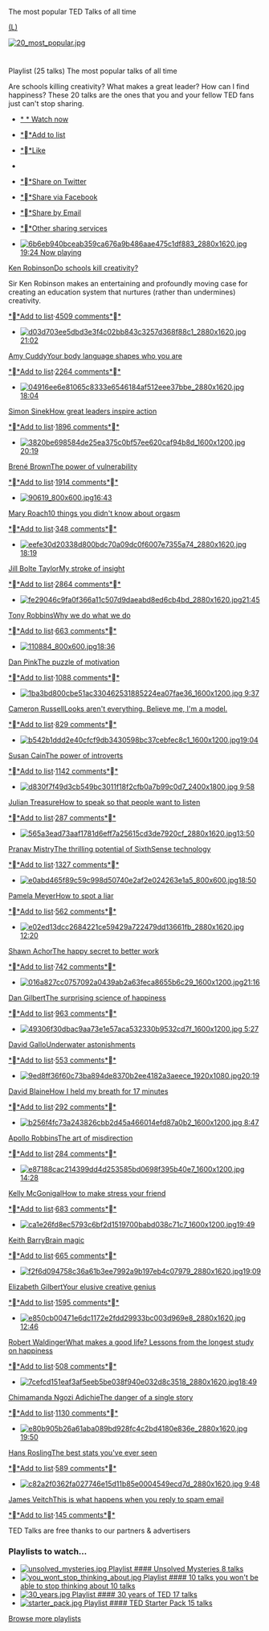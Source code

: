 The most popular TED Talks of all time

[(L)](https://www.ted.com/playlists/171/the_most_popular_talks_of_all#)

[![20_most_popular.jpg](../_resources/41262cee2efd3b0ea2cc6ce517a92024.jpg)](https://www.ted.com/playlists/171/the_most_popular_talks_of_all#)

#

Playlist (25 talks)
The most popular talks of all time

Are schools killing creativity? What makes a great leader? How can I find happiness? These 20 talks are the ones that you and your fellow TED fans just can't stop sharing.

- [*                    * Watch now](https://www.ted.com/playlists/171/the_most_popular_talks_of_all#)
- [**Add to list](https://www.ted.com/session/new)
- [**Like](https://www.ted.com/session/new)

-

- [**Share on Twitter](https://twitter.com/intent/tweet?url=https%3A%2F%2Fwww.ted.com%2Fplaylists%2F171%2Fthe_most_popular_talks_of_all%3Futm_source%3Dtwitter.com%26utm_medium%3Dsocial%26utm_campaign%3Dtedspread&via=TEDTalks&text=The%20most%20popular%20talks%20of%20all%20time)
- [**Share via Facebook](https://www.facebook.com/sharer/sharer.php?u=https%3A%2F%2Fwww.ted.com%2Fplaylists%2F171%2Fthe_most_popular_talks_of_all%3Futm_source%3Dfacebook.com%26utm_medium%3Dsocial%26utm_campaign%3Dtedspread)
- [**Share by Email](https://www.ted.com/playlists/171/the_most_popular_talks_of_allmailto:?subject=The%20most%20popular%20talks%20of%20all%20time&body=https%3A%2F%2Fwww.ted.com%2Fplaylists%2F171%2Fthe_most_popular_talks_of_all%3Futm_source%3Dtedcomshare%26utm_medium%3Demail%26utm_campaign%3Dtedspread)
- [**Other sharing services](https://www.ted.com/playlists/171/the_most_popular_talks_of_all#)
- [![6b6eb940bceab359ca676a9b486aae475c1df883_2880x1620.jpg](../_resources/01de6452a864780d0d496ec526950179.jpg)19:24 Now playing](https://www.ted.com/talks/ken_robinson_says_schools_kill_creativity)

[Ken Robinson](https://www.ted.com/speakers/sir_ken_robinson)[Do schools kill creativity?](https://www.ted.com/talks/ken_robinson_says_schools_kill_creativity)

Sir Ken Robinson makes an entertaining and profoundly moving case for creating an education system that nurtures (rather than undermines) creativity.

[**Add to list](https://www.ted.com/session/new)·[4509 comments**](https://www.ted.com/talks/ken_robinson_says_schools_kill_creativity)

- [![d03d703ee5dbd3e3f4c02bb843c3257d368f88c1_2880x1620.jpg](../_resources/749eeb8b6d283d17a828645ef4a8a193.jpg)21:02](https://www.ted.com/talks/amy_cuddy_your_body_language_shapes_who_you_are)

[Amy Cuddy](https://www.ted.com/speakers/amy_cuddy)[Your body language shapes who you are](https://www.ted.com/talks/amy_cuddy_your_body_language_shapes_who_you_are)

[**Add to list](https://www.ted.com/session/new)·[2264 comments**](https://www.ted.com/talks/amy_cuddy_your_body_language_shapes_who_you_are)

- [![04916ee6e81065c8333e6546184af512eee37bbe_2880x1620.jpg](../_resources/0c0187386d8c04d3df7ba5afc9ec43c4.jpg)18:04](https://www.ted.com/talks/simon_sinek_how_great_leaders_inspire_action)

[Simon Sinek](https://www.ted.com/speakers/simon_sinek)[How great leaders inspire action](https://www.ted.com/talks/simon_sinek_how_great_leaders_inspire_action)

[**Add to list](https://www.ted.com/session/new)·[1896 comments**](https://www.ted.com/talks/simon_sinek_how_great_leaders_inspire_action)

- [![3820be698584de25ea375c0bf57ee620caf94b8d_1600x1200.jpg](../_resources/77754b8b5e4f418ddeaa9eb980130a59.jpg)20:19](https://www.ted.com/talks/brene_brown_on_vulnerability)

[Brené Brown](https://www.ted.com/speakers/brene_brown)[The power of vulnerability](https://www.ted.com/talks/brene_brown_on_vulnerability)

[**Add to list](https://www.ted.com/session/new)·[1914 comments**](https://www.ted.com/talks/brene_brown_on_vulnerability)

- [![90619_800x600.jpg](../_resources/8ca9da8f0908fe569b3239c878d6e566.jpg)16:43](https://www.ted.com/talks/mary_roach_10_things_you_didn_t_know_about_orgasm)

[Mary Roach](https://www.ted.com/speakers/mary_roach)[10 things you didn't know about orgasm](https://www.ted.com/talks/mary_roach_10_things_you_didn_t_know_about_orgasm)

[**Add to list](https://www.ted.com/session/new)·[348 comments**](https://www.ted.com/talks/mary_roach_10_things_you_didn_t_know_about_orgasm)

- [![eefe30d20338d800bdc70a09dc0f6007e7355a74_2880x1620.jpg](../_resources/2c4fb5e0e7c23f214c22a7cad737c806.jpg)18:19](https://www.ted.com/talks/jill_bolte_taylor_s_powerful_stroke_of_insight)

[Jill Bolte Taylor](https://www.ted.com/speakers/jill_bolte_taylor)[My stroke of insight](https://www.ted.com/talks/jill_bolte_taylor_s_powerful_stroke_of_insight)

[**Add to list](https://www.ted.com/session/new)·[2864 comments**](https://www.ted.com/talks/jill_bolte_taylor_s_powerful_stroke_of_insight)

- [![fe29046c9fa0f366a11c507d9daeabd8ed6cb4bd_2880x1620.jpg](../_resources/f0332ab26dfe41dddaea28f408dfe522.jpg)21:45](https://www.ted.com/talks/tony_robbins_asks_why_we_do_what_we_do)

[Tony Robbins](https://www.ted.com/speakers/tony_robbins)[Why we do what we do](https://www.ted.com/talks/tony_robbins_asks_why_we_do_what_we_do)

[**Add to list](https://www.ted.com/session/new)·[663 comments**](https://www.ted.com/talks/tony_robbins_asks_why_we_do_what_we_do)

- [![110884_800x600.jpg](../_resources/e58f259b0a0f568160b892d2436c81e7.jpg)18:36](https://www.ted.com/talks/dan_pink_on_motivation)

[Dan Pink](https://www.ted.com/speakers/daniel_pink)[The puzzle of motivation](https://www.ted.com/talks/dan_pink_on_motivation)

[**Add to list](https://www.ted.com/session/new)·[1088 comments**](https://www.ted.com/talks/dan_pink_on_motivation)

- [![1ba3bd800cbe51ac330462531885224ea07fae36_1600x1200.jpg](../_resources/1b2d8bac591a41ca508101fbb887f8a4.jpg) 9:37](https://www.ted.com/talks/cameron_russell_looks_aren_t_everything_believe_me_i_m_a_model)

[Cameron Russell](https://www.ted.com/speakers/cameron_russell)[Looks aren't everything. Believe me, I'm a model.](https://www.ted.com/talks/cameron_russell_looks_aren_t_everything_believe_me_i_m_a_model)

[**Add to list](https://www.ted.com/session/new)·[829 comments**](https://www.ted.com/talks/cameron_russell_looks_aren_t_everything_believe_me_i_m_a_model)

- [![b542b1ddd2e40cfcf9db3430598bc37cebfec8c1_1600x1200.jpg](../_resources/3d7b69751d47d3cae2914274a06fd96e.jpg)19:04](https://www.ted.com/talks/susan_cain_the_power_of_introverts)

[Susan Cain](https://www.ted.com/speakers/susan_cain)[The power of introverts](https://www.ted.com/talks/susan_cain_the_power_of_introverts)

[**Add to list](https://www.ted.com/session/new)·[1142 comments**](https://www.ted.com/talks/susan_cain_the_power_of_introverts)

- [![d830f7f49d3cb549bc3011f18f2cfb0a7b99c0d7_2400x1800.jpg](../_resources/365ce4e6e954a9d427da6046ee4323b2.jpg) 9:58](https://www.ted.com/talks/julian_treasure_how_to_speak_so_that_people_want_to_listen)

[Julian Treasure](https://www.ted.com/speakers/julian_treasure)[How to speak so that people want to listen](https://www.ted.com/talks/julian_treasure_how_to_speak_so_that_people_want_to_listen)

[**Add to list](https://www.ted.com/session/new)·[287 comments**](https://www.ted.com/talks/julian_treasure_how_to_speak_so_that_people_want_to_listen)

- [![565a3ead73aaf1781d6eff7a25615cd3de7920cf_2880x1620.jpg](../_resources/e869642ff744f9913f3aab8aafe87270.jpg)13:50](https://www.ted.com/talks/pranav_mistry_the_thrilling_potential_of_sixthsense_technology)

[Pranav Mistry](https://www.ted.com/speakers/pranav_mistry)[The thrilling potential of SixthSense technology](https://www.ted.com/talks/pranav_mistry_the_thrilling_potential_of_sixthsense_technology)

[**Add to list](https://www.ted.com/session/new)·[1327 comments**](https://www.ted.com/talks/pranav_mistry_the_thrilling_potential_of_sixthsense_technology)

- [![e0abd465f89c59c998d50740e2af2e024263e1a5_800x600.jpg](../_resources/7d9757207996b3d8918f79ae350ceb96.jpg)18:50](https://www.ted.com/talks/pamela_meyer_how_to_spot_a_liar)

[Pamela Meyer](https://www.ted.com/speakers/pamela_meyer)[How to spot a liar](https://www.ted.com/talks/pamela_meyer_how_to_spot_a_liar)

[**Add to list](https://www.ted.com/session/new)·[562 comments**](https://www.ted.com/talks/pamela_meyer_how_to_spot_a_liar)

- [![e02ed13dcc2684221ce59429a722479dd13661fb_2880x1620.jpg](../_resources/5974b99aa115f814ad5e1302f128752f.jpg)12:20](https://www.ted.com/talks/shawn_achor_the_happy_secret_to_better_work)

[Shawn Achor](https://www.ted.com/speakers/shawn_achor)[The happy secret to better work](https://www.ted.com/talks/shawn_achor_the_happy_secret_to_better_work)

[**Add to list](https://www.ted.com/session/new)·[742 comments**](https://www.ted.com/talks/shawn_achor_the_happy_secret_to_better_work)

- [![016a827cc0757092a0439ab2a63feca8655b6c29_1600x1200.jpg](../_resources/ff853361657db45713fc4c7d6837afa4.jpg)21:16](https://www.ted.com/talks/dan_gilbert_asks_why_are_we_happy)

[Dan Gilbert](https://www.ted.com/speakers/dan_gilbert)[The surprising science of happiness](https://www.ted.com/talks/dan_gilbert_asks_why_are_we_happy)

[**Add to list](https://www.ted.com/session/new)·[963 comments**](https://www.ted.com/talks/dan_gilbert_asks_why_are_we_happy)

- [![49306f30dbac9aa73e1e57aca532330b9532cd7f_1600x1200.jpg](../_resources/d8963bcc8a62d03fb31715c51eb59b9e.jpg) 5:27](https://www.ted.com/talks/david_gallo_shows_underwater_astonishments)

[David Gallo](https://www.ted.com/speakers/david_gallo)[Underwater astonishments](https://www.ted.com/talks/david_gallo_shows_underwater_astonishments)

[**Add to list](https://www.ted.com/session/new)·[553 comments**](https://www.ted.com/talks/david_gallo_shows_underwater_astonishments)

- [![9ed8ff36f60c73ba894de8370b2ee4182a3aeece_1920x1080.jpg](../_resources/6fbd09f67402c65e9b301f70cdc4c466.jpg)20:19](https://www.ted.com/talks/david_blaine_how_i_held_my_breath_for_17_min)

[David Blaine](https://www.ted.com/speakers/david_blaine)[How I held my breath for 17 minutes](https://www.ted.com/talks/david_blaine_how_i_held_my_breath_for_17_min)

[**Add to list](https://www.ted.com/session/new)·[292 comments**](https://www.ted.com/talks/david_blaine_how_i_held_my_breath_for_17_min)

- [![b256f4fc73a243826cbb2d45a466014efd87a0b2_1600x1200.jpg](../_resources/8c82226f354ab2a5ef1d1b81d8787fb9.jpg) 8:47](https://www.ted.com/talks/apollo_robbins_the_art_of_misdirection)

[Apollo Robbins](https://www.ted.com/speakers/apollo_robbins)[The art of misdirection](https://www.ted.com/talks/apollo_robbins_the_art_of_misdirection)

[**Add to list](https://www.ted.com/session/new)·[284 comments**](https://www.ted.com/talks/apollo_robbins_the_art_of_misdirection)

- [![e87188cac214399dd4d253585bd0698f395b40e7_1600x1200.jpg](../_resources/5e3f746695696bdc290c75e18c2f8f8a.jpg)14:28](https://www.ted.com/talks/kelly_mcgonigal_how_to_make_stress_your_friend)

[Kelly McGonigal](https://www.ted.com/speakers/kelly_mcgonigal)[How to make stress your friend](https://www.ted.com/talks/kelly_mcgonigal_how_to_make_stress_your_friend)

[**Add to list](https://www.ted.com/session/new)·[683 comments**](https://www.ted.com/talks/kelly_mcgonigal_how_to_make_stress_your_friend)

- [![ca1e26fd8ec5793c6bf2d1519700babd038c71c7_1600x1200.jpg](../_resources/e3741398fb138933d1f1b97047e2f277.jpg)19:49](https://www.ted.com/talks/keith_barry_does_brain_magic)

[Keith Barry](https://www.ted.com/speakers/keith_barry)[Brain magic](https://www.ted.com/talks/keith_barry_does_brain_magic)

[**Add to list](https://www.ted.com/session/new)·[665 comments**](https://www.ted.com/talks/keith_barry_does_brain_magic)

- [![f2f6d094758c36a61b3ee7992a9b197eb4c07979_2880x1620.jpg](../_resources/6b98cf21918f1ecd19e9a33e87d6de43.jpg)19:09](https://www.ted.com/talks/elizabeth_gilbert_on_genius)

[Elizabeth Gilbert](https://www.ted.com/speakers/elizabeth_gilbert)[Your elusive creative genius](https://www.ted.com/talks/elizabeth_gilbert_on_genius)

[**Add to list](https://www.ted.com/session/new)·[1595 comments**](https://www.ted.com/talks/elizabeth_gilbert_on_genius)

- [![e850cb00471e6dc1172e2fdd29933bc003d969e8_2880x1620.jpg](../_resources/defd89cd61cc6a8337981b09c107c513.jpg)12:46](https://www.ted.com/talks/robert_waldinger_what_makes_a_good_life_lessons_from_the_longest_study_on_happiness)

[Robert Waldinger](https://www.ted.com/speakers/robert_waldinger)[What makes a good life? Lessons from the longest study on happiness](https://www.ted.com/talks/robert_waldinger_what_makes_a_good_life_lessons_from_the_longest_study_on_happiness)

[**Add to list](https://www.ted.com/session/new)·[508 comments**](https://www.ted.com/talks/robert_waldinger_what_makes_a_good_life_lessons_from_the_longest_study_on_happiness)

- [![7cefcd151eaf3af5eeb5be038f940e032d8c3518_2880x1620.jpg](../_resources/6c1941394b769711c1202efb3054f8a1.jpg)18:49](https://www.ted.com/talks/chimamanda_adichie_the_danger_of_a_single_story)

[Chimamanda Ngozi Adichie](https://www.ted.com/speakers/chimamanda_ngozi_adichie)[The danger of a single story](https://www.ted.com/talks/chimamanda_adichie_the_danger_of_a_single_story)

[**Add to list](https://www.ted.com/session/new)·[1130 comments**](https://www.ted.com/talks/chimamanda_adichie_the_danger_of_a_single_story)

- [![e80b905b26a61aba089bd928fc4c2bd4180e836e_2880x1620.jpg](../_resources/9a6ff0fc4075f2e42f786554294f1b84.jpg)19:50](https://www.ted.com/talks/hans_rosling_shows_the_best_stats_you_ve_ever_seen)

[Hans Rosling](https://www.ted.com/speakers/hans_rosling)[The best stats you've ever seen](https://www.ted.com/talks/hans_rosling_shows_the_best_stats_you_ve_ever_seen)

[**Add to list](https://www.ted.com/session/new)·[589 comments**](https://www.ted.com/talks/hans_rosling_shows_the_best_stats_you_ve_ever_seen)

- [![c82a2f0362fa027746e15d11b85e0004549ecd7d_2880x1620.jpg](../_resources/be2c836c2e11fc64f9ab86c5152fcc24.jpg) 9:48](https://www.ted.com/talks/james_veitch_this_is_what_happens_when_you_reply_to_spam_email)

[James Veitch](https://www.ted.com/speakers/james_veitch)[This is what happens when you reply to spam email](https://www.ted.com/talks/james_veitch_this_is_what_happens_when_you_reply_to_spam_email)

[**Add to list](https://www.ted.com/session/new)·[145 comments**](https://www.ted.com/talks/james_veitch_this_is_what_happens_when_you_reply_to_spam_email)

TED Talks are free thanks to our partners & advertisers

### Playlists to watch…

- [![unsolved_mysteries.jpg](../_resources/02c7312b53776923607fb82a59859b45.jpg)   Playlist  #### Unsolved Mysteries  8 talks](https://www.ted.com/playlists/212/unsolved_mysteries)
- [![you_wont_stop_thinking_about.jpg](../_resources/615a7604855f2f55bdafd4b7e10d0bd5.jpg)   Playlist  #### 10 talks you won't be able to stop thinking about  10 talks](https://www.ted.com/playlists/219/10_talks_you_won_t_be_able_to)
- [![30_years.jpg](../_resources/aa698cb7f503ae809aacfb2b5509dc3b.jpg)   Playlist  #### 30 years of TED  17 talks](https://www.ted.com/playlists/147/30_years_of_ted)
- [![starter_pack.jpg](../_resources/8006d245807347dba6374dbb026c2570.jpg)   Playlist  #### TED Starter Pack  15 talks](https://www.ted.com/playlists/466/ted_starter_pack)

[Browse more playlists](https://www.ted.com/playlists)